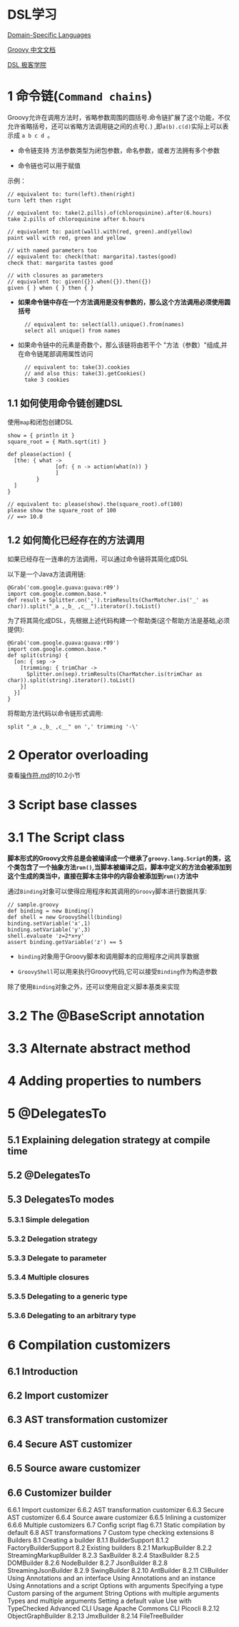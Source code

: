 # DSL学习
[Domain-Specific Languages](http://www.groovy-lang.org/dsls.html)

[Groovy 中文文档](https://groovys.readthedocs.io/zh/latest/GettingStarted/index.html)

[DSL 极客学院](http://wiki.jikexueyuan.com/project/groovy-introduction/domain-specific-languages.html)

# 1 命令链(`Command chains`)
Groovy允许在调用方法时，省略参数周围的圆括号.命令链扩展了这个功能，不仅允许省略括号，还可以省略方法调用链之间的点号(`.`) ,即`a(b).c(d)`实际上可以表示成 `a b c d `。

- 命令链支持 方法参数类型为闭包参数，命名参数，或者方法拥有多个参数

- 命令链也可以用于赋值

示例：

	// equivalent to: turn(left).then(right)
	turn left then right
	
	// equivalent to: take(2.pills).of(chloroquinine).after(6.hours)
	take 2.pills of chloroquinine after 6.hours
	
	// equivalent to: paint(wall).with(red, green).and(yellow)
	paint wall with red, green and yellow
	
	// with named parameters too
	// equivalent to: check(that: margarita).tastes(good)
	check that: margarita tastes good
	
	// with closures as parameters
	// equivalent to: given({}).when({}).then({})
	given { } when { } then { }


- **如果命令链中存在一个方法调用是没有参数的，那么这个方法调用必须使用圆括号**

		// equivalent to: select(all).unique().from(names)
		select all unique() from names

- 如果命令链中的元素是奇数个，那么该链将由若干个 "方法（参数）"组成,并在命令链尾部调用属性访问

		// equivalent to: take(3).cookies
		// and also this: take(3).getCookies()
		take 3 cookies

## 1.1 如何使用命令链创建DSL
使用`map`和闭包创建DSL


	show = { println it }
	square_root = { Math.sqrt(it) }
	
	def please(action) {
	  [the: { what ->
	    		   [of: { n -> action(what(n)) }
	    	       ]
	  	     }
	  ]
	}
	
	// equivalent to: please(show).the(square_root).of(100)
	please show the square_root of 100
	// ==> 10.0

## 1.2 如何简化已经存在的方法调用
如果已经存在一连串的方法调用，可以通过命令链将其简化成DSL

以下是一个Java方法调用链:

	@Grab('com.google.guava:guava:r09')
	import com.google.common.base.*
	def result = Splitter.on(',').trimResults(CharMatcher.is('_' as char)).split("_a ,_b_ ,c__").iterator().toList()

为了将其简化成DSL，先根据上述代码构建一个帮助类(这个帮助方法是基础,必须提供):

	@Grab('com.google.guava:guava:r09')
	import com.google.common.base.*
	def split(string) {
	  [on: { sep ->
	    [trimming: { trimChar ->
	      Splitter.on(sep).trimResults(CharMatcher.is(trimChar as char)).split(string).iterator().toList()
	    }]
	  }]
	}

将帮助方法代码以命令链形式调用:

	split "_a ,_b_ ,c__" on ',' trimming '-\'

# 2 Operator overloading

查看[操作符.md]()的10.2小节

# 3 Script base classes
# 3.1 The Script class
**脚本形式的Groovy文件总是会被编译成一个继承了`groovy.lang.Script`的类，这个类包含了一个抽象方法`run()`,当脚本被编译之后，脚本中定义的方法会被添加到这个生成的类当中，直接在脚本主体中的内容会被添加到`run()`方法中**

通过`Binding`对象可以使得应用程序和其调用的`Groovy`脚本进行数据共享:
	
	// sample.groovy
	def binding = new Binding()             
	def shell = new GroovyShell(binding)    
	binding.setVariable('x',1)              
	binding.setVariable('y',3)
	shell.evaluate 'z=2*x+y'                
	assert binding.getVariable('z') == 5  

- `binding`对象用于Groovy脚本和调用脚本的应用程序之间共享数据

- `GroovyShell`可以用来执行Groovy代码,它可以接受`Binding`作为构造参数


除了使用`Binding`对象之外，还可以使用自定义脚本基类来实现


# 3.2 The @BaseScript annotation
# 3.3 Alternate abstract method
# 4 Adding properties to numbers
# 5 @DelegatesTo
## 5.1 Explaining delegation strategy at compile time
## 5.2 @DelegatesTo
## 5.3 DelegatesTo modes
### 5.3.1 Simple delegation
### 5.3.2 Delegation strategy
### 5.3.3 Delegate to parameter
### 5.3.4 Multiple closures
### 5.3.5 Delegating to a generic type
### 5.3.6 Delegating to an arbitrary type
# 6 Compilation customizers
## 6.1 Introduction
## 6.2 Import customizer
## 6.3 AST transformation customizer
## 6.4 Secure AST customizer
## 6.5 Source aware customizer
## 6.6 Customizer builder
6.6.1 Import customizer
6.6.2 AST transformation customizer
6.6.3 Secure AST customizer
6.6.4 Source aware customizer
6.6.5 Inlining a customizer
6.6.6 Multiple customizers
6.7 Config script flag
6.7.1 Static compilation by default
6.8 AST transformations
7 Custom type checking extensions
8 Builders
8.1 Creating a builder
8.1.1 BuilderSupport
8.1.2 FactoryBuilderSupport
8.2 Existing builders
8.2.1 MarkupBuilder
8.2.2 StreamingMarkupBuilder
8.2.3 SaxBuilder
8.2.4 StaxBuilder
8.2.5 DOMBuilder
8.2.6 NodeBuilder
8.2.7 JsonBuilder
8.2.8 StreamingJsonBuilder
8.2.9 SwingBuilder
8.2.10 AntBuilder
8.2.11 CliBuilder
Using Annotations and an interface
Using Annotations and an instance
Using Annotations and a script
Options with arguments
Specifying a type
Custom parsing of the argument String
Options with multiple arguments
Types and multiple arguments
Setting a default value
Use with TypeChecked
Advanced CLI Usage
Apache Commons CLI
Picocli
8.2.12 ObjectGraphBuilder
8.2.13 JmxBuilder
8.2.14 FileTreeBuilder